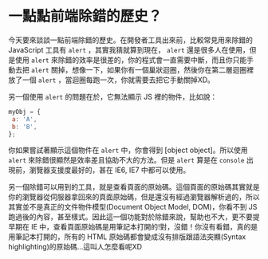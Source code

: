# 一點點前端除錯的歷史？

今天要來談談一點前端除錯的歷史。在開發者工具出來前，比較常見用來除錯的 JavaScript 工具有 `alert` ，其實我猜就算到現在， `alert` 還是很多人在使用，但是使用 `alert` 來除錯的效率是很差的，你的程式會一直需要中斷，而且你只能手動去把 `alert` 關掉，想像一下，如果你有一個巢狀迴圈，然後你在第二層迴圈裡放了一個 `alert` ，當迴圈每跑一次，你就需要去把它手動關掉XD。

另一個使用 `alert` 的問題在於，它無法顯示 JS 裡的物件，比如說：

```js
myObj = {
 a: 'A',
 b: 'B',
};
```

你如果嘗試著顯示這個物件在 `alert` 中，你會得到 [object object]。所以使用 `alert` 來除錯很顯然是效率差且協助不大的方法。但是 `alert` 算是在 `console` 出現前，瀏覽器支援度最好的，甚在 IE6, IE7 中都可以使用。

另一個除錯可以用到的工具，就是查看頁面的原始碼。這個頁面的原始碼其實就是你的瀏覽器從伺服器拿回來的頁面原始碼，但是還沒有經過瀏覽器解析過的，所以其實並不是真正的文件物件模型(Document Object Model, DOM)，你看不到 JS 跑過後的內容，甚至樣式。因此這一個功能對於除錯來說，幫助也不大，更不要提早期在 IE 中，查看頁面原始碼是用筆記本打開的!對，沒錯！你沒有看錯，真的是用筆記本打開的，所有的 HTML 原始碼都會變成沒有排版跟語法突顯(Syntax highlighting)的原始碼…這叫人怎麼看呢XD
